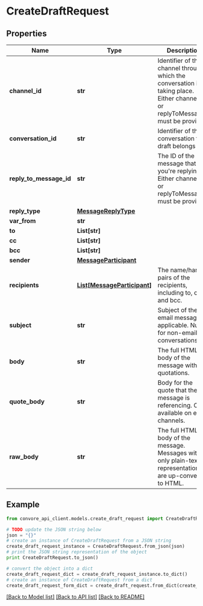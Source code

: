 # CreateDraftRequest


## Properties

Name | Type | Description | Notes
------------ | ------------- | ------------- | -------------
**channel_id** | **str** | Identifier of the channel through which the conversation is taking place. Either channelId or replyToMessageId must be provided. | [optional] 
**conversation_id** | **str** | Identifier of the conversation the draft belongs to. | [optional] 
**reply_to_message_id** | **str** | The ID of the message that you&#39;re replying to. Either channelId or replyToMessageId must be provided | [optional] 
**reply_type** | [**MessageReplyType**](MessageReplyType.md) |  | [optional] 
**var_from** | **str** |  | [optional] 
**to** | **List[str]** |  | [optional] 
**cc** | **List[str]** |  | [optional] 
**bcc** | **List[str]** |  | [optional] 
**sender** | [**MessageParticipant**](MessageParticipant.md) |  | [optional] 
**recipients** | [**List[MessageParticipant]**](MessageParticipant.md) | The name/handle pairs of the recipients, including to, cc, and bcc. | [optional] 
**subject** | **str** | Subject of the email message, if applicable. Null for non-email conversations. | [optional] 
**body** | **str** | The full HTML body of the message without quotations. | [optional] 
**quote_body** | **str** | Body for the quote that the message is referencing. Only available on email channels. | [optional] 
**raw_body** | **str** | The full HTML body of the message. Messages with only plain-text representations are up-converted to HTML. | [optional] 

## Example

```python
from convore_api_client.models.create_draft_request import CreateDraftRequest

# TODO update the JSON string below
json = "{}"
# create an instance of CreateDraftRequest from a JSON string
create_draft_request_instance = CreateDraftRequest.from_json(json)
# print the JSON string representation of the object
print CreateDraftRequest.to_json()

# convert the object into a dict
create_draft_request_dict = create_draft_request_instance.to_dict()
# create an instance of CreateDraftRequest from a dict
create_draft_request_form_dict = create_draft_request.from_dict(create_draft_request_dict)
```
[[Back to Model list]](../README.md#documentation-for-models) [[Back to API list]](../README.md#documentation-for-api-endpoints) [[Back to README]](../README.md)


